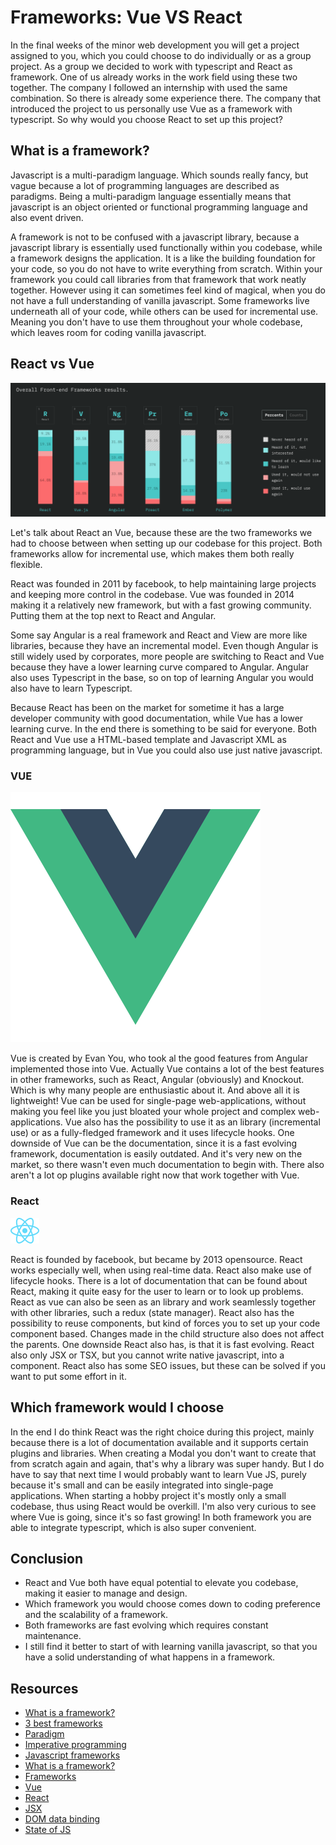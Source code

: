 # Frameworks: Vue VS React

In the final weeks of the minor web development you will get a project assigned to you, which you could choose to do individually or as a group project. As a group we decided to work with typescript and React as framework. One of us already works in the work field using these two together. The company I followed an internship with used the same combination. So there is already some experience there. The company that introduced the project to us personally use Vue as a framework with typescript. So why would you choose React to set up this project?

## What is a framework? 

Javascript is a multi-paradigm language. Which sounds really fancy, but vague because a lot of programming languages are described as paradigms. Being a multi-paradigm language essentially means that javascript is an object oriented or functional programming language and also event driven. 

A framework is not to be confused with a javascript library, because a javascript library is essentially used functionally within you codebase, while a framework designs the application. It is a like the building foundation for your code, so you do not have to write everything from scratch. Within your framework you could call libraries from that framework that work neatly together. However using it can sometimes feel kind of magical, when you do not have a full understanding of vanilla javascript. Some frameworks live underneath all of your code, while others can be used for incremental use. Meaning you don't have to use them throughout your whole codebase, which leaves room for coding vanilla javascript. 

## React vs Vue

![Frameworks](./assets/frameworks.png)

Let's talk about React an Vue, because these are the two frameworks we had to choose between when setting up our codebase for this project.
Both frameworks allow for incremental use, which makes them both really flexible. 

React was founded in 2011 by facebook, to help maintaining large projects and keeping more control in the codebase. Vue was founded in 2014 making it a relatively new framework, but with a fast growing community. Putting them at the top next to React and Angular. 

Some say Angular is a real framework and React and View are more like libraries, because they have an incremental model. Even though Angular is still widely used by corporates, more people are switching to React and Vue because they have a lower learning curve compared to Angular. Angular also uses Typescript in the base, so on top of learning Angular you would also have to learn Typescript.

Because React has been on the market for sometime it has a large developer community with good documentation, while Vue has a lower learning curve. In the end there is something to be said for everyone. Both React and Vue use a HTML-based template and Javascript XML as programming language, but in Vue you could also use just native javascript. 

### VUE 

![Vue](./assets/vue.png)

Vue is created by Evan You, who took al the good features from Angular implemented those into Vue. Actually Vue contains a lot of the best features in other frameworks, such as React, Angular (obviously) and Knockout. Which is why many people are enthusiastic about it. And above all it is lightweight! Vue can be used for single-page web-applications, without making you feel like you just bloated your whole project and complex web-applications. Vue also has the possibility to use it as an library (incremental use) or as a fully-fledged framework and it uses lifecycle hooks. One downside of Vue can be the documentation, since it is a fast evolving framework, documentation is easily outdated. And it's very new on the market, so there wasn't even much documentation to begin with. There also aren't a lot op plugins available right now that work together with Vue.  

### React 

![React](./assets/react.svg)

React is founded by facebook, but became by 2013 opensource. React works especially well, when using real-time data. React also make use of lifecycle hooks. There is a lot of documentation that can be found about React, making it quite easy for the user to learn or to look up problems. React as vue can also be seen as an library and work seamlessly together with other libraries, such a redux (state manager). React also has the possibility to reuse components, but kind of forces you to set up your code component based. Changes made in the child structure also does not affect the parents. One downside React also has, is that it is fast evolving. React also only JSX or TSX, but you cannot write native javascript, into a component. React also has some SEO issues, but these can be solved if you want to put some effort in it.

## Which framework would I choose

In the end I do think React was the right choice during this project, mainly because there is a lot of documentation available and it supports certain plugins and libraries. When creating a Modal you don't want to create that from scratch again and again, that's why a library was super handy. But I do have to say that next time I would probably want to learn Vue JS, purely because it's small and can be easily integrated into single-page applications. When starting a hobby project it's mostly only a small codebase, thus using React would be overkill. I'm also very curious to see where Vue is going, since it's so fast growing! In both framework you are able to integrate typescript, which is also super convenient.

## Conclusion
* React and Vue both have equal potential to elevate you codebase, making it easier to manage and design.
* Which framework you would choose comes down to coding preference and the scalability of a framework.
* Both frameworks are fast evolving which requires constant maintenance. 
* I still find it better to start of with learning vanilla javascript, so that you have a solid understanding of what happens in a framework. 


## Resources
* [What is a framework?](https://en.m.wikipedia.org/wiki/JavaScript_framework)
* [3 best frameworks](https://medium.com/cuelogic-technologies/top-3-best-javascript-frameworks-for-2019-3e6d21eff3d0)
* [Paradigm](https://www.quora.com/What-does-it-mean-to-be-a-multi-paradigm-programming-language)
* [Imperative programming](https://en.wikipedia.org/wiki/Imperative_programming)
* [Javascript frameworks](https://hackr.io/blog/10-best-javascript-frameworks-2019/amp)
* [What is a framework?](https://skillcrush.com/2018/07/23/what-is-a-javascript-framework/)
* [Frameworks](https://risingstars.js.org/2017/en/#section-framework)
* [Vue](https://en.wikipedia.org/wiki/Vue.js)
* [React](https://nl.wikipedia.org/wiki/React)
* [JSX](https://en.wikipedia.org/wiki/React_(JavaScript_library)#JSX)
* [DOM data binding](https://stackoverflow.com/questions/16483560/how-to-implement-dom-data-binding-in-javascript)
* [State of JS](https://2018.stateofjs.com/front-end-frameworks/overview/)